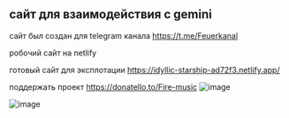 ## сайт для взаимодействия с gemini
 сайт был создан для telegram канала https://t.me/Feuerkanal 

 робочий сайт на netlify 
 
 готовый сайт для эксплотации https://idyllic-starship-ad72f3.netlify.app/

 поддержать проект https://donatello.to/Fire-music ![image](https://github.com/user-attachments/assets/358d0280-6078-4d39-8439-454d2ee11516)


![image](https://github.com/user-attachments/assets/0c1d22a7-6b9c-45a5-a3dc-d99ac6f4f60b)
